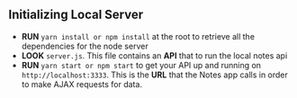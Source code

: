 ## Initializing Local Server

* **RUN** `yarn install or npm install` at the root to retrieve all the dependencies for the node server
* **LOOK** `server.js`. This file contains an **API** that to run the local notes api
* **RUN** `yarn start or npm start` to get your API up and running on `http://localhost:3333`. This is the **URL** that the Notes app calls in order to make AJAX requests for data.